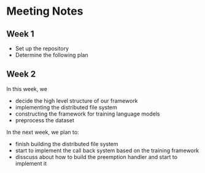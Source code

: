 # Meeting Notes

## Week 1

* Set up the repository
* Determine the following plan

## Week 2

In this week, we 
* decide the high level structure of our framework
* implementing the distributed file system
* constructing the framework for training language models
* preprocess the dataset

In the next week, we plan to:
* finish building the distributed file system
* start to implement the call back system based on the training framework
* disscuss about how to build the preemption handler and start to implement it
